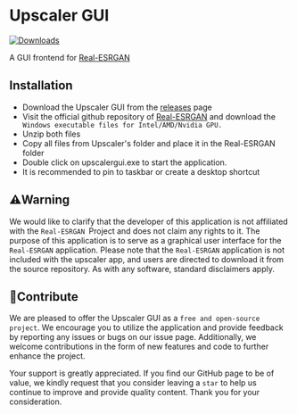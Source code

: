 # Upscaler GUI 
[![Downloads](https://img.shields.io/github/downloads/dreamcatcher45/Upscaler-GUI/total.svg)](https://github.com/dreamcatcher45/Upscaler-GUI/releases) 

A GUI frontend for  [Real-ESRGAN](https://github.com/xinntao/Real-ESRGAN)

## Installation

- Download the Upscaler GUI from the [releases](https://github.com/dreamcatcher45/Upscaler-GUI/releases) page
- Visit the official github repository of [Real-ESRGAN](https://github.com/xinntao/Real-ESRGAN) and download the ` Windows executable files for Intel/AMD/Nvidia GPU.`
- Unzip both files
- Copy all files from Upscaler's folder and place it in the Real-ESRGAN folder
- Double click on upscalergui.exe to start the application.
- It is recommended to pin to taskbar or create a desktop shortcut

## ⚠️Warning
We would like to clarify that the developer of this application is not affiliated with the `Real-ESRGAN `Project and does not claim any rights to it. The purpose of this application is to serve as a graphical user interface for the `Real-ESRGAN` application. Please note that the `Real-ESRGAN` application is not included with the upscaler app, and users are directed to download it from the source repository. As with any software, standard disclaimers apply.
## 🎁Contribute
We are pleased to offer the Upscaler GUI as a `free and open-source project`. We encourage you to utilize the application and provide feedback by reporting any issues or bugs on our issue page. Additionally, we welcome contributions in the form of new features and code to further enhance the project.

Your support is greatly appreciated. If you find our GitHub page to be of value, we kindly request that you consider leaving a `star` to help us continue to improve and provide quality content. Thank you for your consideration.
